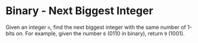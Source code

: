 # Binary - Next Biggest Integer

Given an integer `n`, find the next biggest integer with the same number of 1-bits on. For example, given the number `6` (0110 in binary), return `9` (1001).
